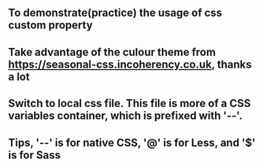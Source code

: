 ## To demonstrate(practice) the usage of css custom property
## Take advantage of the culour theme from https://seasonal-css.incoherency.co.uk, thanks a lot
## Switch to local css file. This file is more of a CSS variables container, which is prefixed with '--'.
## Tips, '--' is for native CSS, '@' is for Less, and '$' is for Sass